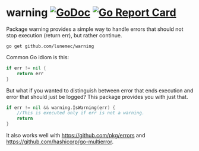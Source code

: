 # warning [![GoDoc](https://godoc.org/github.com/lunemec/warning?status.svg)](http://godoc.org/github.com/lunemec/warning) [![Go Report Card](https://goreportcard.com/badge/github.com/lunemec/warning)](https://goreportcard.com/report/github.com/lunemec/warning)
Package warning provides a simple way to handle errors that should not stop
execution (return err), but rather continue.

`go get github.com/lunemec/warning`

Common Go idiom is this:
```go
if err != nil {
    return err
}
```

But what if you wanted to distinguish between error that ends execution and
error that should just be logged?
This package provides you with just that.

```go
if err != nil && warning.IsWarning(err) {
	//This is executed only if err is not a warning.
	return
}
```

It also works well with https://github.com/pkg/errors and https://github.com/hashicorp/go-multierror.